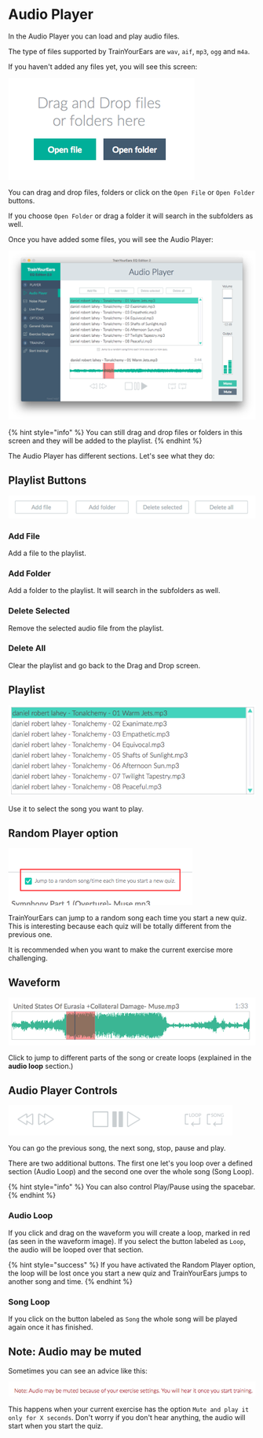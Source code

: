 # Audio Player

In the Audio Player you can load and play audio files.

The type of files supported by TrainYourEars are `wav`, `aif`, `mp3`, `ogg` and `m4a`.

If you haven't added any files yet, you will see this screen:

![](../.gitbook/assets/drag-and-drop.png)

You can drag and drop files, folders or click on the `Open File` or `Open Folder` buttons.

If you choose `Open Folder` or drag a folder it will search in the subfolders as well.

Once you have added some files, you will see the Audio Player:

![](../.gitbook/assets/audio-player.png)

{% hint style="info" %}
You can still drag and drop files or folders in this screen and they will be added to the playlist.
{% endhint %}

The Audio Player has different sections. Let's see what they do:

## Playlist Buttons

![](../.gitbook/assets/player-buttons.png)

### Add File

Add a file to the playlist.

### Add Folder

Add a folder to the playlist. It will search in the subfolders as well.

### Delete Selected

Remove the selected audio file from the playlist.

### Delete All

Clear the playlist and go back to the Drag and Drop screen.

## Playlist

![](../.gitbook/assets/playlist.png)

Use it to select the song you want to play.

## Random Player option

![](../.gitbook/assets/random-player.png)

TrainYourEars can jump to a random song each time you start a new quiz. This is interesting because each quiz will be totally different from the previous one.

It is recommended when you want to make the current exercise more challenging.

## Waveform

![](../.gitbook/assets/waveform.png)

Click to jump to different parts of the song or create loops \(explained in the **audio loop** section.\)

## Audio Player Controls

![](../.gitbook/assets/audio-player-controls.png)

You can go the previous song, the next song, stop, pause and play.

There are two additional buttons. The first one let's you loop over a defined section \(Audio Loop\) and the second one over the whole song \(Song Loop\).

{% hint style="info" %}
You can also control Play/Pause using the spacebar.
{% endhint %}

### Audio Loop

If you click and drag on the waveform you will create a loop, marked in red \(as seen in the waveform image\). If you select the button labeled as `Loop`, the audio will be looped over that section.

{% hint style="success" %}
If you have activated the Random Player option, the loop will be lost once you start a new quiz and TrainYourEars jumps to another song and time.
{% endhint %}

### Song Loop

If you click on the button labeled as `Song` the whole song will be played again once it has finished.

## Note: Audio may be muted

Sometimes you can see an advice like this:

![](../.gitbook/assets/audio-muted.png)

This happens when your current exercise has the option `Mute and play it only for X seconds`. Don't worry if you don't hear anything, the audio will start when you start the quiz.

